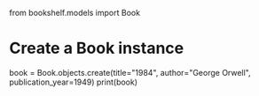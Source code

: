 from bookshelf.models import Book 

# Create a Book instance
book = Book.objects.create(title="1984", author="George Orwell", publication_year=1949)
print(book)